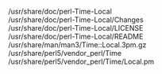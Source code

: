 /usr/share/doc/perl-Time-Local  
/usr/share/doc/perl-Time-Local/Changes  
/usr/share/doc/perl-Time-Local/LICENSE  
/usr/share/doc/perl-Time-Local/README  
/usr/share/man/man3/Time::Local.3pm.gz  
/usr/share/perl5/vendor\_perl/Time  
/usr/share/perl5/vendor\_perl/Time/Local.pm  
